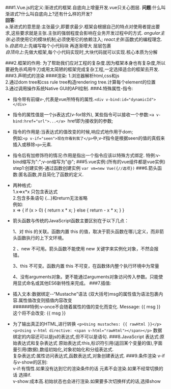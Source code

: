 ###1.Vue.js的定义:渐进式的框架.自底向上增量开发.vue只关心图层.
 **问题**:什么叫渐进式?什么叫自底向上?还有什么样的开发?   
 **回答**:  
                                                  a.渐进式的意思是:主张最少,即要求最少.框架会根据自己的特点对使用者提出要求,这些要求就是主张.主张的强弱程度会影响在业务开发过程中的方式.   *angular主张*:必须使用它的模块机制;必须使用它的依赖注入;
*react主张*:函数式的编程理念.                    
b.*自底向上*:先编写每个小代码块 再逐渐增大 层层包裹   
   *自顶向上*:先做大框架,每个小代码实现时,大块代码就可以实现.核心本质为分解

###2.框架的作用:
为了帮助我们应对工程的复杂度.因为框架本身也有复杂度,所以要避免杀鸡用牛刀或用太简陋的框架完成复杂工程,一定选择适合的框架去开发.
###3.声明式的渲染
####渲染:
1.浏览器解析html,css和js    
2.通过dom tree和css rule tree构造rendering tree.计算每个element的位置   
3.通过调用操作系统Native GUI的API绘制.
###4.特殊属性-指令:
- 指令带有前缀v-,代表是vue所特有的属性.`<div v-bind:id="dynamicId"></div>`
- 指令的属性值是一个js表达式(v-for除外),
	某些指令可以接收一个参数:`<a v-bind:href="url">...</a> `href即为接收到的参数;      
- 指令的作用是:当表达式的值改变的时候,响应式地作用于dom;   
	例如:`<p v-if="seen">现在你看到我了</p>`中,v-if指令是根据seen的值的真假来插入或移除`<p>`元素.
- 指令后有加修饰符的情况:作用是指出一个指令应该以特殊方式绑定.
	特例:v-bind缩写为":";v-on缩写为"@";
###5.vue实例:(所有的vue组件都是vue实例)
 step1:创建实例-通过函数创建实例
	`var vm=new Vue({//选项})`
###6.箭头函数:匿名函数,并且简化了函数的定义.     
- 两种格式:           
1.x=>x*x 只包含表达式   
2.包含多条语句 {...}和return无法省略  
例如:   
x => {
   if (x > 0) {
   return x * x;
   }
   else {
   return - x * x;
   }
}          
- 箭头函数与传统的JavaScript函数主要区别在于以下几点：

	1、对 this 的关联。函数内置 this 的值，取决于箭头函数在哪儿定义，而非箭头函数执行的上下文环境。

	2 、new 不可用。箭头函数不能使用 new 关键字来实例化对象，不然会报错。
	
	3、this 不可变。函数内置 this 不可变，在函数体内整个执行环境中为常量

	4、没有arguments对象。更不能通过arguments对象访问传入参数。只能使用显式命名或其他ES6新特性来完成。
###7.插值:
- 插入文本:数据绑定--“Mustache”语法 (双大括号)msg的属性值为语法包裹内容.属性值改变则插值内容改变    
######特例:v-once不会随着属性的值的变化而变化.
		<span>Message: {{ msg }}</span>       
		<span v-once>这个将不会改变: {{ msg }}</span>
- 为了输出真正的HTML,进行转换
`<p>Using mustaches: {{ rawHtml }}</p>`
`<p>Using v-html directive: <span v-html="rawHtml"></span></p>`
	数据绑定的内容还可以是js的表达式,但不可以是语句.
###8.JavaScript 表达式:原始表达式和复杂表达式
原始表达式:this,标识符引用(返回某个变量的值),字面量引用(数据),数组初始化,对象初始化和分组表达式.                         
复杂表达式:属性访问表达式,函数表达式,对象创建表达式.
###9.条件渲染
v-if与v-show的区别:   
	    v-if:有惰性.如果没有达到它的渲染条件的话 元素不会渲染.如果不经常切换的话 选择if.   
	v-show:成本高.初始状态也会进行渲染.如果要多次切换样式的话,选择show